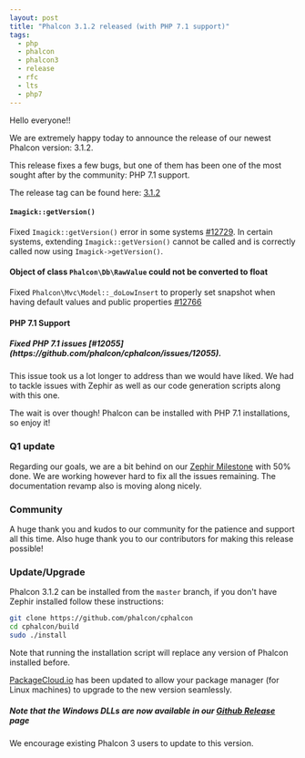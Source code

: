 ```yaml
---
layout: post
title: "Phalcon 3.1.2 released (with PHP 7.1 support)"
tags: 
  - php
  - phalcon
  - phalcon3
  - release
  - rfc
  - lts
  - php7
---
```

Hello everyone!!

We are extremely happy today to announce the release of our newest Phalcon version: 3.1.2.

This release fixes a few bugs, but one of them has been one of the most sought after by the community: PHP 7.1 support.

The release tag can be found here: [3.1.2](https://github.com/phalcon/cphalcon/releases/tag/v3.1.2)

<!--more-->
#### `Imagick::getVersion()`
Fixed `Imagick::getVersion()` error in some systems [#12729](https://github.com/phalcon/cphalcon/pull/12729). In certain systems, extending `Imagick::getVersion()` cannot be called and is correctly called now using `Imagick->getVersion()`.

#### Object of class `Phalcon\Db\RawValue` could not be converted to float
Fixed `Phalcon\Mvc\Model::_doLowInsert` to properly set snapshot when having default values and public properties [#12766](https://github.com/phalcon/cphalcon/issues/12766)

#### PHP 7.1 Support

<h5 class="alert alert-info">
Fixed PHP 7.1 issues [#12055](https://github.com/phalcon/cphalcon/issues/12055).
</h5>

This issue took us a lot longer to address than we would have liked. We had to tackle issues with Zephir as well as our code generation scripts along with this one. 
 
The wait is over though! Phalcon can be installed with PHP 7.1 installations, so enjoy it!

### Q1 update
Regarding our goals, we are a bit behind on our [Zephir Milestone](https://github.com/phalcon/zephir/milestone/1) with 50% done. We are working however hard to fix all the issues remaining. The documentation revamp also is moving along nicely.

### Community 
A huge thank you and kudos to our community for the patience and support all this time. Also huge thank you to our contributors for making this release possible!

### Update/Upgrade
Phalcon 3.1.2 can be installed from the `master` branch, if you don't have Zephir installed follow these instructions:

```sh
git clone https://github.com/phalcon/cphalcon
cd cphalcon/build
sudo ./install
```

Note that running the installation script will replace any version of Phalcon installed before.

[PackageCloud.io](https://packagecloud.io/phalcon/stable) has been updated to allow your package manager (for Linux machines) to upgrade to the new version seamlessly.

<h5 class="alert alert-danger">
Note that the Windows DLLs are now available in our <a href="https://github.com/phalcon/cphalcon/releases/tag/v3.1.2">Github Release</a> page
</h5>

We encourage existing Phalcon 3 users to update to this version.

